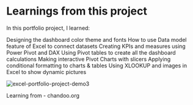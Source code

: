 
# Learnings from this project

In this portfolio project, I learned:

Designing the dashboard color theme and fonts
How to use Data model feature of Excel to connect datasets
Creating KPIs and measures using Power Pivot and DAX
Using Pivot tables to create all the dashboard calculations
Making interactive Pivot Charts with slicers
Applying conditional formatting to charts & tables
Using XLOOKUP and images in Excel to show dynamic pictures

![excel-portfolio-project-demo3](https://github.com/user-attachments/assets/5bd3b59c-d65f-4964-a559-e432b1007662)

Learning from - chandoo.org
